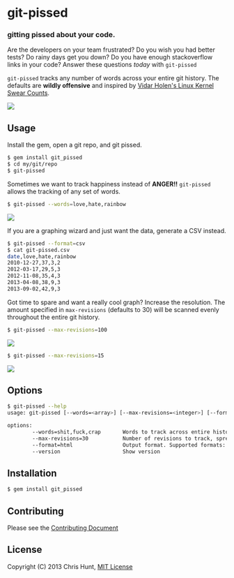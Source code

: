 # git-pissed

### gitting pissed about your code.

Are the developers on your team frustrated? Do you wish you had better tests?
Do rainy days get you down? Do you have enough stackoverflow links in your
code? Answer these questions *today* with `git-pissed`

`git-pissed` tracks any number of words across your entire git history. The
defaults are **wildly offensive** and inspired by [Vidar Holen's Linux Kernel
Swear Counts](http://www.vidarholen.net/contents/wordcount).

![](https://raw.github.com/chrishunt/git-pissed/master/img/graph-100res.gif)

## Usage

Install the gem, open a git repo, and git pissed.

```bash
$ gem install git_pissed
$ cd my/git/repo
$ git-pissed
```

Sometimes we want to track happiness instead of **ANGER!!** `git-pissed` allows
the tracking of any set of words.

```bash
$ git-pissed --words=love,hate,rainbow
```

![](https://raw.github.com/chrishunt/git-pissed/master/img/graph-love-hate-rainbow.png)

If you are a graphing wizard and just want the data, generate a CSV instead.

```bash
$ git-pissed --format=csv
$ cat git-pissed.csv
date,love,hate,rainbow
2010-12-27,37,3,2
2012-03-17,29,5,3
2012-11-08,35,4,3
2013-04-08,38,9,3
2013-09-02,42,9,3
```

Got time to spare and want a really cool graph? Increase the resolution. The
amount specified in `max-revisions` (defaults to 30) will be scanned evenly
throughout the entire git history.

```bash
$ git-pissed --max-revisions=100
```

![](https://raw.github.com/chrishunt/git-pissed/master/img/graph-100res.png)

```bash
$ git-pissed --max-revisions=15
```

![](https://raw.github.com/chrishunt/git-pissed/master/img/graph-15res.png)

## Options

```bash
$ git-pissed --help
usage: git-pissed [--words=<array>] [--max-revisions=<integer>] [--format=<html|csv>] [--version]

options:
        --words=shit,fuck,crap       Words to track across entire history
        --max-revisions=30           Number of revisions to track, spread equally across entire history
        --format=html                Output format. Supported formats: html, csv
        --version                    Show version
```

## Installation

```bash
$ gem install git_pissed
```

## Contributing
Please see the [Contributing
Document](https://github.com/chrishunt/git-pissed/blob/master/CONTRIBUTING.md)

## License
Copyright (C) 2013 Chris Hunt, [MIT
License](https://github.com/chrishunt/git-pissed/blob/master/LICENSE.txt)
